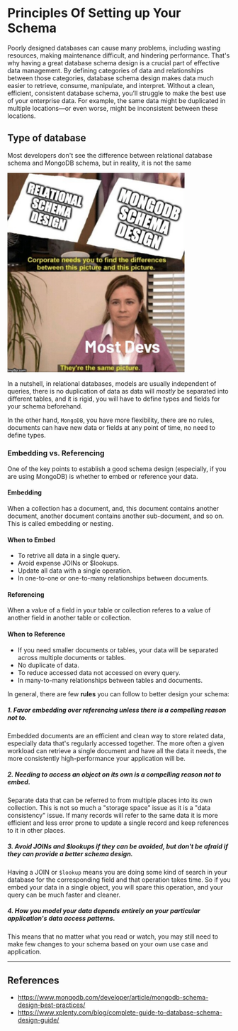 # Principles Of Setting up Your Schema

Poorly designed databases can cause many problems, including wasting resources, making maintenance difficult, and hindering performance. That's why having a great database schema design is a crucial part of effective data management.
By defining categories of data and relationships between those categories, database schema design makes data much easier to retrieve, consume, manipulate, and interpret.
Without a clean, efficient, consistent database schema, you’ll struggle to make the best use of your enterprise data. For example, the same data might be duplicated in multiple locations—or even worse, might be inconsistent between these locations.

## Type of database

Most developers don't see the difference between relational database schema and MongoDB schema, but in reality, it is not the same

<img src="../assets/relationalDBmeme.png" alt="meme" width="400"/>

In a nutshell, in relational databases, models are usually independent of queries, there is no duplication of data as data will _mostly_ be separated into different tables, and it is rigid, you will have to define types and fields for your schema beforehand.

In the other hand, `MongoDB`, you have more flexibility, there are no rules, documents can have new data or fields at any point of time, no need to define types.

### Embedding vs. Referencing

One of the key points to establish a good schema design (especially, if you are using MongoDB) is whether to embed or reference your data.

#### Embedding

When a collection has a document, and, this document contains another document, another document contains another sub-document, and so on. This is called embedding or nesting.

#### When to Embed

- To retrive all data in a single query.
- Avoid expense JOINs or $lookups.
- Update all data with a single operation.
- In one-to-one or one-to-many relationships between documents.

#### Referencing

When a value of a field in your table or collection referes to a value of another field in another table or collection.

#### When to Reference

- If you need smaller documents or tables, your data will be separated across multiple documents or tables.
- No duplicate of data.
- To reduce accessed data not accessed on every query.
- In many-to-many relationships between tables and documents.

In general, there are few **rules** you can follow to better design your schema:

##### 1. Favor embedding over referencing unless there is a compelling reason not to.

Embedded documents are an efficient and clean way to store related data, especially data that's regularly accessed together. The more often a given workload can retrieve a single document and have all the data it needs, the more consistently high-performance your application will be.

##### 2. Needing to access an object on its own is a compelling reason not to embed.

Separate data that can be referred to from multiple places into its own collection.
This is not so much a "storage space" issue as it is a "data consistency" issue. If many records will refer to the same data it is more efficient and less error prone to update a single record and keep references to it in other places.

##### 3. Avoid JOINs and $lookups if they can be avoided, but don't be afraid if they can provide a better schema design.

Having a JOIN or `$lookup` means you are doing some kind of search in your database for the corresponding field and that operation takes time. So if you embed your data in a single object, you will spare this operation, and your query can be much faster and cleaner.

##### 4. How you model your data depends _entirely_ on your particular application's data access patterns.

This means that no matter what you read or watch, you may still need to make few changes to your schema based on your own use case and application.

---

## References

- https://www.mongodb.com/developer/article/mongodb-schema-design-best-practices/
- https://www.xplenty.com/blog/complete-guide-to-database-schema-design-guide/
